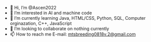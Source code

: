 - 👋 Hi, I’m @Ascen2022
- 👀 I’m interested in AI and machine code
- 🌱 I’m currently learning Java, HTML/CSS, Python, SQL, Computer orginazation, C++, JavaScript
- 💞️ I’m looking to collaborate on nothing currently
- 📫 How to reach me E-mail: mtsbreeding0818v.2@gmail.com

<!---
Ascen2022/Ascen2022 is a ✨ special ✨ repository because its `README.md` (this file) appears on your GitHub profile.
You can click the Preview link to take a look at your changes.
--->
